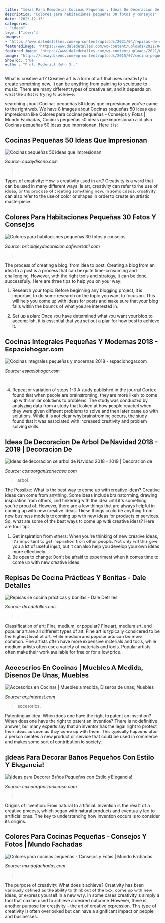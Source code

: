 ```yaml
---
title: "Ideas Para Remodelar Cocinas Pequeñas : Ideas De Decoracion De Arbol De Navidad 2018"
description: "Colores para habitaciones pequeñas 30 fotos y consejos"
date: "2022-12-13"
categories:
- "ideas"
tags: ["ideas"]
images:
- "https://www.daledetalles.com/wp-content/uploads/2021/04/repisas-de-cocina15.jpg"
featuredImage: "https://www.daledetalles.com/wp-content/uploads/2021/04/repisas-de-cocina15.jpg"
featured_image: "https://www.daledetalles.com/wp-content/uploads/2021/04/repisas-de-cocina15.jpg"
image: "https://casaydiseno.com/wp-content/uploads/2015/07/cocina-pequena-suleo-losas-barra-blanca-sillas-altas.jpeg"
ShowToc: true
author: "Prof. Roderick Kuhn Sr."
---
```



What is creative art?
Creative art is a form of art that uses creativity to create something new. It can be anything from painting to sculpture to music. There are many different types of creative art, and it depends on what the artist is trying to achieve.

	

		
searching about Cocinas pequeñas 50 ideas que impresionan you've came to the right web. We have 8 Images about Cocinas pequeñas 50 ideas que impresionan like Colores para cocinas pequeñas - Consejos y Fotos | Mundo Fachadas, Cocinas pequeñas 50 ideas que impresionan and also Cocinas pequeñas 50 ideas que impresionan. Here it is:
		
    
## Cocinas Pequeñas 50 Ideas Que Impresionan

<img loading=lazy src="https://casaydiseno.com/wp-content/uploads/2015/07/cocina-pequena-suleo-losas-barra-blanca-sillas-altas.jpeg" onerror="this.onerror=null;this.src='https://tse4.mm.bing.net/th?id=OIP.JmrKHg_fGgahlSb2J34FzAHaLG&amp;pid=15.1';" alt="Cocinas pequeñas 50 ideas que impresionan">

_Source: casaydiseno.com_

>. 

	

Types of creativity: How is creativity used in art?
Creativity is a word that can be used in many different ways. In art, creativity can refer to the use of ideas, or the process of creating something new. In some cases, creativity can also refer to the use of color or shapes in order to create an artistic masterpiece.

    
## Colores Para Habitaciones Pequeñas 30 Fotos Y Consejos

<img loading=lazy src="https://cafeversatil.com/bricoydeco/wp-content/uploads/2016/08/18_guetzli-1.jpg" onerror="this.onerror=null;this.src='https://tse1.mm.bing.net/th?id=OIP.V70TTm60tO4PWrs-LsH4HAHaE7&amp;pid=15.1';" alt="Colores para habitaciones pequeñas 30 fotos y consejos">

_Source: bricolajeydecoracion.cafeversatil.com_

>. 

	

The process of creating a blog: from idea to post.
Creating a blog from an idea to a post is a process that can be quite time-consuming and challenging. However, with the right tools and strategy, it can be done successfully. Here are three tips to help you on your way: 
1. Research your topic: Before beginning any blogging project, it is important to do some research on the topic you want to focus on. This will help you come up with ideas for posts and make sure that your blog falls within the bounds of what you are interested in. 

2. Set up a plan: Once you have determined what you want your blog to accomplish, it is essential that you set out a plan for how best to achieve it.

    
## Cocinas Integrales Pequeñas Y Modernas 2018 - Espaciohogar.com

<img loading=lazy src="https://espaciohogar.com/wp-content/uploads/2016/04/cocinas-integrales-pequenas-68.jpg" onerror="this.onerror=null;this.src='https://tse3.mm.bing.net/th?id=OIP.Z-qKT0KrwU4PeUIu52ewSQHaJb&amp;pid=15.1';" alt="Cocinas integrales pequeñas y modernas 2018 - espaciohogar.com">

_Source: espaciohogar.com_

>. 

	

4. Repeat or variation of steps 1-3
A study published in the journal Cortex found that when people are brainstroming, they are more likely to come up with similar solutions to problems. The study was conducted by analyzing data from a study that looked at how people reacted when they were given different problems to solve and then later came up with solutions. While it is not clear why brainstroming occurs, the study found that it was associated with increased creativity and problem solving skills.

    
## Ideas De Decoracion De Arbol De Navidad 2018 - 2019 | Decoracion De

<img loading=lazy src="http://comoorganizarlacasa.com/wp-content/uploads/2015/12/Ideas-de-decoracion-de-arbol-de-Navidad-2018-2019-7.jpg" onerror="this.onerror=null;this.src='https://tse3.mm.bing.net/th?id=OIP.cbi0n9cANSi03OcOsLXLvQHaLH&amp;pid=15.1';" alt="Ideas de decoracion de arbol de Navidad 2018 - 2019 | Decoracion de">

_Source: comoorganizarlacasa.com_

>arbol. 

	

The Possible: What is the best way to come up with creative ideas?
Creative ideas can come from anything. Some ideas include brainstorming, drawing inspiration from others, and tinkering with the idea until it's something you're proud of. However, there are a few things that are always helpful in coming up with new creative ideas. These things could be anything from new business models to coming up with new ideas for products or services. So, what are some of the best ways to come up with creative ideas? Here are four tips: 
1) Get inspiration from others: When you're thinking of new creative ideas, it's important to get inspiration from other people. Not only will this give you a lot of useful input, but it can also help you develop your own ideas more effectively. 
2) Be open to change: Don't be afraid to experiment when it comes time to come up with new creative ideas.

    
## Repisas De Cocina Prácticas Y Bonitas - Dale Detalles

<img loading=lazy src="https://www.daledetalles.com/wp-content/uploads/2021/04/repisas-de-cocina15.jpg" onerror="this.onerror=null;this.src='https://tse2.mm.bing.net/th?id=OIP.nivbPsdwp4SdzfZT7Kl_zgHaLH&amp;pid=15.1';" alt="Repisas de cocina prácticas y bonitas - Dale Detalles">

_Source: daledetalles.com_

>. 

	

Classification of art: Fine, medium, or popular?
Fine art, medium art, and popular art are all different types of art. Fine art is typically considered to be the highest level of art, while medium and popular arts can be more common. Fine artists often have more expensive materials and tools, while medium artists often use a variety of materials and tools. Popular artists often make their work available for free or for a low price.

    
## Accesorios En Cocinas | Muebles A Medida, Disenos De Unas, Muebles

<img loading=lazy src="https://i.pinimg.com/736x/59/13/c4/5913c41c775cb46e5fa656a54807c36f.jpg" onerror="this.onerror=null;this.src='https://tse3.mm.bing.net/th?id=OIP.QPE8LDmIPKly8H1x3ExxfgHaHa&amp;pid=15.1';" alt="Accesorios en Cocinas | Muebles a medida, Disenos de unas, Muebles">

_Source: ar.pinterest.com_

>accesorios. 

	

Patenting an idea: When does one have the right to patent an invention?
When does one have the right to patent an invention? There is no definitive answer, but many experts say that an inventor has the legal right to protect their ideas as soon as they come up with them. This typically happens after a person creates a new product or service that could be used in commerce and makes some sort of contribution to society.

    
## ¡Ideas Para Decorar Baños Pequeños Con Estilo Y Elegancia!

<img loading=lazy src="https://comoorganizarlacasa.com/wp-content/uploads/2017/09/ideas-para-decorar-banos-pequenos-16.jpg" onerror="this.onerror=null;this.src='https://tse2.mm.bing.net/th?id=OIP.xR3JLqVv0mSD__9_GElvQgHaJ4&amp;pid=15.1';" alt="¡Ideas para Decorar Baños Pequeños con Estilo y Elegancia!">

_Source: comoorganizarlacasa.com_

>. 

	

Origins of Invention: From natural to artificial.
Invention is the result of a creative process, which began with natural products and eventually led to artificial ones. The key to understanding how invention occurs is to consider its origins.

    
## Colores Para Cocinas Pequeñas - Consejos Y Fotos | Mundo Fachadas

<img loading=lazy src="https://www.mundofachadas.com/wp-content/uploads/2019/09/casacasa-1-28.jpg" onerror="this.onerror=null;this.src='https://tse4.mm.bing.net/th?id=OIP.jzu5_Kw-ZBEm0Tk9kS-kdAHaEL&amp;pid=15.1';" alt="Colores para cocinas pequeñas - Consejos y Fotos | Mundo Fachadas">

_Source: mundofachadas.com_

>. 

	

The purpose of creativity: What does it achieve?
Creativity has been variously defined as the ability to think out of the box, come up with new ideas, or express yourself in a new way. In some cases creativity is simply a tool that can be used to achieve a desired outcome. However, there is another purpose for creativity – the art of creative expression. This type of creativity is often overlooked but can have a significant impact on people and businesses.

